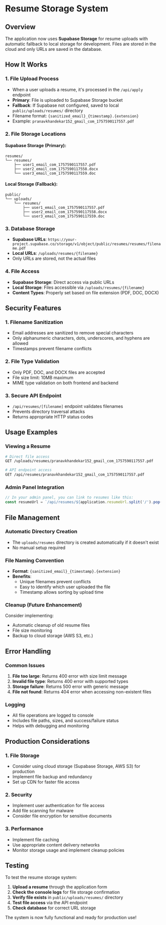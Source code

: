 # Resume Storage System

## Overview

The application now uses **Supabase Storage** for resume uploads with automatic fallback to local storage for development. Files are stored in the cloud and only URLs are saved in the database.

## How It Works

### 1. File Upload Process
- When a user uploads a resume, it's processed in the `/api/apply` endpoint
- **Primary**: File is uploaded to Supabase Storage bucket
- **Fallback**: If Supabase not configured, saved to local `public/uploads/resumes/` directory
- Filename format: `{sanitized_email}_{timestamp}.{extension}`
- Example: `pranavkhandekar152_gmail_com_1757590117557.pdf`

### 2. File Storage Locations

#### Supabase Storage (Primary):
```
resumes/
└── resumes/
    ├── user1_email_com_1757590117557.pdf
    ├── user2_email_com_1757590117558.docx
    └── user3_email_com_1757590117559.doc
```

#### Local Storage (Fallback):
```
public/
└── uploads/
    └── resumes/
        ├── user1_email_com_1757590117557.pdf
        ├── user2_email_com_1757590117558.docx
        └── user3_email_com_1757590117559.doc
```

### 3. Database Storage
- **Supabase URLs**: `https://your-project.supabase.co/storage/v1/object/public/resumes/resumes/filename.pdf`
- **Local URLs**: `/uploads/resumes/{filename}`
- Only URLs are stored, not the actual files

### 4. File Access
- **Supabase Storage**: Direct access via public URLs
- **Local Storage**: Files accessible via `/uploads/resumes/{filename}`
- **Content Types**: Properly set based on file extension (PDF, DOC, DOCX)

## Security Features

### 1. Filename Sanitization
- Email addresses are sanitized to remove special characters
- Only alphanumeric characters, dots, underscores, and hyphens are allowed
- Timestamps prevent filename conflicts

### 2. File Type Validation
- Only PDF, DOC, and DOCX files are accepted
- File size limit: 10MB maximum
- MIME type validation on both frontend and backend

### 3. Secure API Endpoint
- `/api/resumes/[filename]` endpoint validates filenames
- Prevents directory traversal attacks
- Returns appropriate HTTP status codes

## Usage Examples

### Viewing a Resume
```bash
# Direct file access
GET /uploads/resumes/pranavkhandekar152_gmail_com_1757590117557.pdf

# API endpoint access
GET /api/resumes/pranavkhandekar152_gmail_com_1757590117557.pdf
```

### Admin Panel Integration
```javascript
// In your admin panel, you can link to resumes like this:
const resumeUrl = `/api/resumes/${application.resumeUrl.split('/').pop()}`
```

## File Management

### Automatic Directory Creation
- The `uploads/resumes` directory is created automatically if it doesn't exist
- No manual setup required

### File Naming Convention
- **Format**: `{sanitized_email}_{timestamp}.{extension}`
- **Benefits**: 
  - Unique filenames prevent conflicts
  - Easy to identify which user uploaded the file
  - Timestamp allows sorting by upload time

### Cleanup (Future Enhancement)
Consider implementing:
- Automatic cleanup of old resume files
- File size monitoring
- Backup to cloud storage (AWS S3, etc.)

## Error Handling

### Common Issues
1. **File too large**: Returns 400 error with size limit message
2. **Invalid file type**: Returns 400 error with supported types
3. **Storage failure**: Returns 500 error with generic message
4. **File not found**: Returns 404 error when accessing non-existent files

### Logging
- All file operations are logged to console
- Includes file paths, sizes, and success/failure status
- Helps with debugging and monitoring

## Production Considerations

### 1. File Storage
- Consider using cloud storage (Supabase Storage, AWS S3) for production
- Implement file backup and redundancy
- Set up CDN for faster file access

### 2. Security
- Implement user authentication for file access
- Add file scanning for malware
- Consider file encryption for sensitive documents

### 3. Performance
- Implement file caching
- Use appropriate content delivery networks
- Monitor storage usage and implement cleanup policies

## Testing

To test the resume storage system:

1. **Upload a resume** through the application form
2. **Check the console logs** for file storage confirmation
3. **Verify file exists** in `public/uploads/resumes/` directory
4. **Test file access** via the API endpoint
5. **Check database** for correct URL storage

The system is now fully functional and ready for production use!
